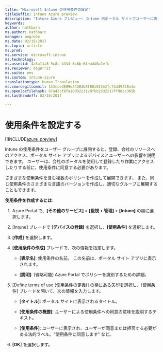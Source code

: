 ```yaml
---
title: "Microsoft Intune の使用条件の設定"
titleSuffix: Intune Azure preview
description: "Intune Azure プレビュー: Intune 用ポータル サイトでユーザーに表示する使用条件を設定します。 "
keywords: 
author: nathbarn
ms.author: nathbarn
manager: angrobe
ms.date: 02/15/2017
ms.topic: article
ms.prod: 
ms.service: microsoft-intune
ms.technology: 
ms.assetid: 4a3a11a8-9c0c-4334-8c6b-6fea4d0a2efb
ms.reviewer: dagerrit
ms.suite: ems
ms.custom: intune-azure
translationtype: Human Translation
ms.sourcegitcommit: 153cce3809e24303b8f88a833e2fc7bdd9428a4a
ms.openlocfilehash: 07a42cf8fa10d3223129fbb2932217ff90ac365b
ms.lasthandoff: 02/18/2017

---
```


# <a name="set-terms-and-conditions"></a>使用条件を設定する 

[!INCLUDE[azure_preview](../includes/azure_preview.md)]

Intune の使用条件をユーザー グループに展開すると、登録、会社のリソースへのアクセス、ポータル サイト アプリによるデバイスとユーザーへの影響を説明できます。 ユーザーは、会社のポータルを使用して登録したり作業にアクセスしたりする前に、使用条件に同意する必要があります。

さまざまな使用条件を含む複数のポリシーを作成して展開できます。 また、同じ使用条件のさまざまな言語のバージョンを作成し、適切なグループに展開することもできます。

**使用条件を作成するには**:

1. Azure Portal で、**[その他のサービス]** > **[監視 + 管理]** > **[Intune]** の順に選択します。

2. [Intune] ブレードで **[デバイスの登録]** を選択し、**[使用条件]** を選択します。

3. **[作成]** を選択します。

4. **[使用条件の作成]** ブレードで、次の情報を指定します。

   - **[表示名]**: 使用条件の名前。 この名前は、ポータル サイト アプリに表示されます。

   - **[説明]**: (省略可能) Azure Portal でポリシーを識別するための詳細。

5. [Define terms of use (使用条件の定義)] の横にある矢印を選択し、[使用条件] ブレードを開いて、次の情報を入力します。

   - **[タイトル]**: ポータル サイトに表示されるタイトル。

   - **[使用条件の概要]**: ユーザーによる使用条件への同意の意味を説明するテキスト。

   - **[使用条件]**: ユーザーに表示され、ユーザーが同意または拒否する必要がある法的ラベル。"使用条件に同意します" など。

6. **[OK]** を選択します。

